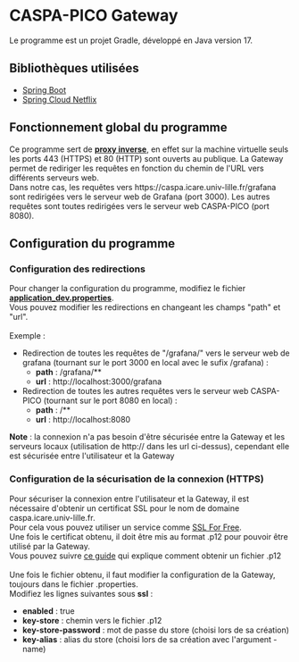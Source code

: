 <h1>CASPA-PICO Gateway</h1>
<p>Le programme est un projet Gradle, développé en Java version 17.</p>
<h2>Bibliothèques utilisées</h2>
<p>
  <ul>
    <li><a href="https://github.com/spring-projects/spring-boot">Spring Boot</a></li>
    <li><a href="https://github.com/spring-cloud/spring-cloud-netflix">Spring Cloud Netflix</a></li>
  </ul>
</p>
<h2>Fonctionnement global du programme</h2>
<p>Ce programme sert de <a href="https://fr.wikipedia.org/wiki/Proxy_inverse"><b>proxy inverse</b></a>, en effet sur la machine virtuelle seuls les ports 443 (HTTPS) et 80 (HTTP) sont ouverts au publique. La Gateway permet de rediriger les requêtes en fonction du chemin de l'URL vers différents serveurs web.<br/>
Dans notre cas, les requêtes vers https://caspa.icare.univ-lille.fr/grafana sont redirigées vers le serveur web de Grafana (port 3000). Les autres requêtes sont toutes redirigées vers le serveur web CASPA-PICO (port 8080).<br/></p>
<h2>Configuration du programme</h2>
<h3>Configuration des redirections</h3>
<p>
  Pour changer la configuration du programme, modifiez le fichier <a href="https://github.com/CASPA-PICO/CASPA-PICO-Gateway/blob/master/application_dev.yml"><b>application_dev.properties</b></a>.</br>
Vous pouvez modifier les redirections en changeant les champs "path" et "url".</br></br>
Exemple :</br>
<ul>
  <li>Redirection de toutes les requêtes de "/grafana/" vers le serveur web de grafana (tournant sur le port 3000 en local avec le sufix /grafana) :
    <ul>
      <li><b>path</b> : /grafana/**</li>
      <li><b>url</b> : http://localhost:3000/grafana</li>
    </ul>
  </li>
  <li>Redirection de toutes les autres requêtes vers le serveur web CASPA-PICO (tournant sur le port 8080 en local) :
    <ul>
      <li><b>path</b> : /**</li>
      <li><b>url</b> : http://localhost:8080</li>
    </ul>
  </li>
</ul>
<b>Note</b> : la connexion n'a pas besoin d'être sécurisée entre la Gateway et les serveurs locaux (utilisation de http:// dans les url ci-dessus), cependant elle est sécurisée entre l'utilisateur et la Gateway<br/></p>
<h3>Configuration de la sécurisation de la connexion (HTTPS)</h3>
<p>
  Pour sécuriser la connexion entre l'utilisateur et la Gateway, il est nécessaire d'obtenir un certificat SSL pour le nom de domaine caspa.icare.univ-lille.fr.<br/>
Pour cela vous pouvez utiliser un service comme <a href="https://www.sslforfree.com/">SSL For Free</a>.<br/>
Une fois le certificat obtenu, il doit être mis au format .p12 pour pouvoir être utilisé par la Gateway.<br/>
  Vous pouvez suivre <a href="https://devstory.net/12885/installer-un-certificat-ssl-gratuit-lets-encrypt-pour-spring-boot">ce guide</a> qui explique comment obtenir un fichier .p12</br></br>
Une fois le fichier obtenu, il faut modifier la configuration de la Gateway, toujours dans le fichier .properties.</br>
Modifiez les lignes suivantes sous <b>ssl</b> :<br/>
<ul>
  <li><b>enabled</b> : true</li>
  <li><b>key-store</b> : chemin vers le fichier .p12
  <li><b>key-store-password</b> : mot de passe du store (choisi lors de sa création)</li>
  <li><b>key-alias</b> : alias du store (choisi lors de sa création avec l'argument -name)</li>
</ul>
</p>
